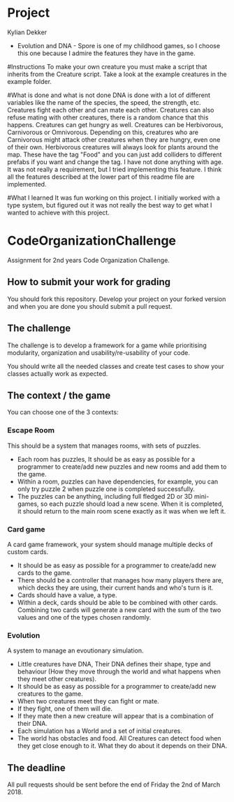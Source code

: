 # Project
Kylian Dekker
* Evolution and DNA - Spore is one of my childhood games, so I choose this one because I admire the features they have in the game.

#Instructions
To make your own creature you must make a script that inherits from the Creature script. Take a look at the example creatures
in the example folder. 

#What is done and what is not done
DNA is done with a lot of different variables like the name of the species, the speed, the strength, etc. Creatures fight each other and can mate each other.
Creatures can also refuse mating with other creatures, there is a random chance that this happens. Creatures can get hungry as well. Creatures can be Herbivorous, Carnivorous or Omnivorous. 
Depending on this, creatures who are Carnivorous might attack other creatures when they are hungry, even one of their own.
Herbivorous creatures will always look for plants around the map. These have the tag "Food" and you can just add colliders to different prefabs if you want and change the tag.
I have not done anything with age. It was not really a requirement, but I tried implementing this feature. I think all the features described at the lower part of this readme file are implemented.

#What I learned
It was fun working on this project. I initially worked with a type system, but figured out it was not really the best way to get what I wanted to achieve with this project.

# CodeOrganizationChallenge
Assignment for 2nd years Code Organization Challenge. 

## How to submit your work for grading
You should fork this repository. Develop your project on your forked version and when you are done you should submit a pull request. 

## The challenge
The challenge is to develop a framework for a game while prioritising modularity, organization and usability/re-usability of your code.

You should write all the needed classes and create test cases to show your classes actually work as expected.

## The context / the game
You can choose one of the 3 contexts:

### Escape Room
This should be a system that manages rooms, with sets of puzzles. 
* Each room has puzzles, It should be as easy as possible for a programmer to create/add new puzzles and new rooms and add them to the game.
* Within a room, puzzles can have dependencies, for example, you can only try puzzle 2 when puzzle one is completed successfully.
* The puzzles can be anything, including full fledged 2D or 3D mini-games, so each puzzle should load a new scene. When it is completed, it should return to the main room scene exactly as it was when we left it.

### Card game
A card game framework, your system should manage multiple decks of custom cards. 
* It should be as easy as possible for a programmer to create/add new cards to the game.
* There should be a controller that manages how many players there are, which decks they are using, their current hands and who's turn is it.
* Cards should have a value, a type.
* Within a deck, cards should be able to be combined with other cards. Combining two cards will generate a new card with the sum of the two values and one of the types chosen randomly.

### Evolution
A system to manage an evoutionary simulation.
* Little creatures have DNA, Their DNA defines their shape, type and behaviour (How they move through the world and what happens when they meet other creatures).
* It should be as easy as possible for a programmer to create/add new creatures to the game.
* When two creatures meet they can fight or mate.
* If they fight, one of them will die.
* If they mate then a new creature will appear that is a combination of their DNA.
* Each simulation has a World and a set of initial creatures.
* The world has obstacles and food. All Creatures can detect food when they get close enough to it. What they do about it depends on their DNA.

## The deadline
All pull requests should be sent before the end of Friday the 2nd of March 2018.


